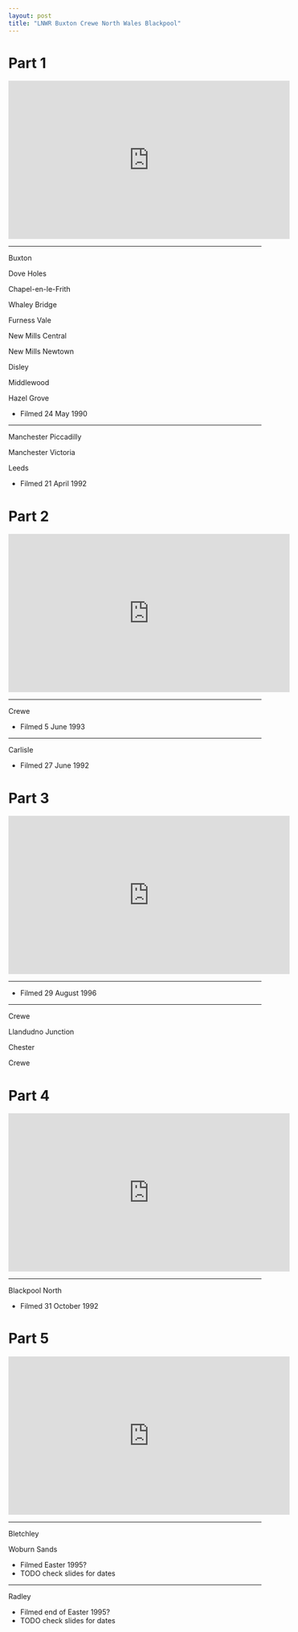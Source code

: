 ```yaml
---
layout: post
title: "LNWR Buxton Crewe North Wales Blackpool"
---
```


# Part 1

<iframe width="560" height="315" src="https://www.youtube.com/embed/jo9bF1Fn1SM" title="LNWR Buxton Crewe North Wales Blackpool (Part 1)" frameBorder="0" allow="accelerometer; autoplay; clipboard-write; encrypted-media; gyroscope; picture-in-picture; web-share" allowFullScreen></iframe>

---

Buxton

Dove Holes

Chapel-en-le-Frith

Whaley Bridge

Furness Vale

New Mills Central

New Mills Newtown

Disley

Middlewood

Hazel Grove

- Filmed 24 May 1990

---

Manchester Piccadilly

Manchester Victoria

Leeds

- Filmed 21 April 1992

# Part 2

<iframe width="560" height="315" src="https://www.youtube.com/embed/Ctsn2O4RJHQ" title="LNWR Buxton Crewe North Wales Blackpool (Part 2)" frameBorder="0" allow="accelerometer; autoplay; clipboard-write; encrypted-media; gyroscope; picture-in-picture; web-share" allowFullScreen></iframe>

---

Crewe

- Filmed 5 June 1993

---

Carlisle

- Filmed 27 June 1992

# Part 3

<iframe width="560" height="315" src="https://www.youtube.com/embed/SLyeXtnStbI" title="LNWR Buxton Crewe North Wales Blackpool (Part 3)" frameBorder="0" allow="accelerometer; autoplay; clipboard-write; encrypted-media; gyroscope; picture-in-picture; web-share" allowFullScreen></iframe>

---

- Filmed 29 August 1996

---

Crewe

Llandudno Junction

Chester

Crewe

# Part 4

<iframe width="560" height="315" src="https://www.youtube.com/embed/xgTVPOtkJIg" title="LNWR Buxton Crewe North Wales Blackpool (Part 4)" frameBorder="0" allow="accelerometer; autoplay; clipboard-write; encrypted-media; gyroscope; picture-in-picture; web-share" allowFullScreen></iframe>

---

Blackpool North

- Filmed 31 October 1992

# Part 5

<iframe width="560" height="315" src="https://www.youtube.com/embed/J_b7COazq-8" title="LNWR Buxton Crewe North Wales Blackpool (Part 5)" frameBorder="0" allow="accelerometer; autoplay; clipboard-write; encrypted-media; gyroscope; picture-in-picture; web-share" allowFullScreen></iframe>

---

Bletchley

Woburn Sands

- Filmed Easter 1995?
- TODO check slides for dates

---

Radley

- Filmed end of Easter 1995?
- TODO check slides for dates
